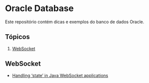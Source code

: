 # Oracle Database

Este repositório contém dicas e exemplos do banco de dados Oracle.

## Tópicos

1. [WebSocket](#wsocket)

<h2 id="wsocket">WebSocket</h2>

* [Handling ‘state’ in Java WebSocket applications](https://abhirockzz.wordpress.com/2017/04/27/handling-state-in-java-websocket-applications/)
